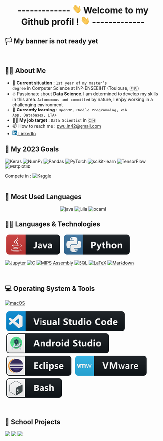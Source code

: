 <div align="center">
<h1> 
  -------------
<img src="https://raw.githubusercontent.com/pwu-dev/pwu-dev/master/wave.gif" width="30px" height="30px" /> 
   Welcome to my Github profil ! 
<img src="https://raw.githubusercontent.com/pwu-dev/pwu-dev/master/wave.gif" width="30px" height="30px" />
  -------------
</h1> 
</div>

## 🏳️ My banner is not ready yet
<br>

## 👨‍🎓 About Me
- 🏫 <b>Current situation</b> : <code>1st year of my master’s degree</code> in Computer Science at INP-ENSEEIHT (Toulouse, 🇫🇷)
- 🔥 Passionate about <b>Data Science</b>. I am determined to develop my skills in this area. <code>Autonomous and committed</code> by nature, I enjoy working in a challenging environment
- 📖 <b>Currently learning</b> : <code>OpenMP, Mobile Programming, Web App, Databases, LTA+</code>
- 👨‍💼 <b>My job target</b> : <code>Data Scientist</code> in 🇨🇭 
- 📫 How to reach me : <a href="mailto: pwu.in42@gmail.com">pwu.in42@gmail.com</a>
- <a href="https://www.linkedin.com/in/pwu-n7/" title="LinkedIn Profile"><img width="15" src="svg/linkedin.svg"> LinkedIn</a>


## 🎯 My 2023 Goals 

![Keras](https://img.shields.io/badge/Keras-%23D00000.svg?style=for-the-badge&logo=Keras&logoColor=white)
![NumPy](https://img.shields.io/badge/numpy-%23013243.svg?style=for-the-badge&logo=numpy&logoColor=white)
![Pandas](https://img.shields.io/badge/pandas-%23150458.svg?style=for-the-badge&logo=pandas&logoColor=white)
![PyTorch](https://img.shields.io/badge/PyTorch-%23EE4C2C.svg?style=for-the-badge&logo=PyTorch&logoColor=white)
![scikit-learn](https://img.shields.io/badge/scikit--learn-%23F7931E.svg?style=for-the-badge&logo=scikit-learn&logoColor=white)
![TensorFlow](https://img.shields.io/badge/TensorFlow-%23FF6F00.svg?style=for-the-badge&logo=TensorFlow&logoColor=white)
![Matplotlib](https://img.shields.io/badge/Matplotlib-%23ffffff.svg?style=for-the-badge&logo=Matplotlib&logoColor=black)

Compete in : ![Kaggle](https://img.shields.io/badge/Kaggle-035a7d?style=for-the-badge&logo=kaggle&logoColor=white)
<br><br>

<!-- 
-  manque Seaborn
-->

## 💯 Most Used Languages
<p align="center">
      <img src="https://www.vectorlogo.zone/logos/java/java-ar21.svg" alt="java" width="130" height="70"/> 
      <img src="https://www.vectorlogo.zone/logos/julialang/julialang-ar21.svg" alt="julia" width="140" height="80"/>
      <img src="https://www.vectorlogo.zone/logos/ocaml/ocaml-ar21.svg" alt="ocaml" width="130" height="80"/>
</p>


## 👨‍💻 Languages & Technologies

<p align="left">
  <img src="https://raw.githubusercontent.com/pwu-dev/pwu-dev/master/svg/java.svg" alt="java" style="vertical-align:top; margin:4px">
  <img src="https://raw.githubusercontent.com/pwu-dev/pwu-dev/master/svg/python.svg" alt="python" style="vertical-align:top; margin:4px">
</p>

  <p>
      <a href="#"><img alt="Jupyter" src="https://img.shields.io/badge/Jupyter-F37626.svg?logo=Jupyter&logoColor=white"></a>
      <a href="https://github.com/search?q=user%3ADenverCoder1+language%3Ac"><img alt="C" src="https://custom-icon-badges.demolab.com/badge/C-03599C.svg?logo=c-in-hexagon&logoColor=white"></a>
      <a href="https://github.com/search?q=user%3ADenverCoder1+language%3Aassembly"><img alt="MIPS Assembly" src="https://custom-icon-badges.demolab.com/badge/Assembly-525252.svg?logo=asm-hex&logoColor=white"></a>
      <a href="https://github.com/search?q=user%3ADenverCoder1+language%3Asql"><img alt="SQL" src="https://custom-icon-badges.demolab.com/badge/SQL-025E8C.svg?logo=database&logoColor=white"></a>
      <a href="https://github.com/search?q=user%3ADenverCoder1+language%3Atex"><img alt="LaTeX" src="https://img.shields.io/badge/LaTeX-008080.svg?logo=LaTeX&logoColor=white"></a>
      <a href="https://github.com/search?q=user%3ADenverCoder1+language%3Amarkdown"><img alt="Markdown" src="https://img.shields.io/badge/Markdown-000000.svg?logo=markdown&logoColor=white"></a>

  </p>
<br>
<!-- 
- manque Matlab et Ada
-->


## 💻 Operating System & Tools

[![macOS](https://img.shields.io/badge/macOS-Monterey-292e33?style=flat-square&logo=apple&logoColor=ffffff)](https://www.apple.com/macos/mojave/)
<p align="left">
  <img src="https://raw.githubusercontent.com/pwu-dev/pwu-dev/master/svg/vscode.svg" alt="vscode" style="vertical-align:top; margin:4px">
  <img src="https://raw.githubusercontent.com/pwu-dev/pwu-dev/master/svg/android_studio.svg" alt="androidstudio" style="vertical-align:top; margin:4px">
  <img src="https://raw.githubusercontent.com/pwu-dev/pwu-dev/master/svg/eclipse.svg" alt="eclipse" style="vertical-align:top; margin:4px">
  <img src="https://raw.githubusercontent.com/pwu-dev/pwu-dev/master/svg/vmware.svg" alt="vmware" style="vertical-align:top; margin:4px">
  <img src="https://raw.githubusercontent.com/pwu-dev/pwu-dev/master/svg/bash.svg" alt="bash" style="vertical-align:top; margin:4px">
</p>
<br>
<!-- 
- manque Linux
- GPLK (solver)
-->


## 🎒 School Projects 

<div width="100%">
  <a href="https://github.com/pwu-dev/solving-Knapsack-problem" title="solving-Knapsack-problem"><img height="115" src="https://github-readme-stats.vercel.app/api/pin/?username=pwu-dev&repo=solving-Knapsack-problem&theme=react&border_color=61dafb&border_radius=10"></a>
  <a href="https://github.com/pwu-dev/Epidemic-Spread-Modeling" title="Epidemic-Spread-Modeling"><img height="115" src="https://github-readme-stats.vercel.app/api/pin/?username=pwu-dev&repo=Epidemic-Spread-Modeling&theme=react&border_color=61dafb&border_radius=10"></a>
  <a href="https://github.com/pwu-dev/process-model-verification-chain" title="process-model-verification-chain"><img height="115" src="https://github-readme-stats.vercel.app/api/pin/?username=pwu-dev&repo=process-model-verification-chain&theme=react&border_color=61dafb&border_radius=10"></a>
</div>

<!-- 
<div width="100%" align="center">
  <a align="left" href="https://github.com/pwu-dev/solving-Knapsack-problem" title="solving-Knapsack-problem"><img align="left" height="115" src="https://github-readme-stats.vercel.app/api/pin/?username=pwu-dev&repo=solving-Knapsack-problem&theme=react&border_color=61dafb&border_radius=10"></a>
  <a align="left" href="https://github.com/pwu-dev/Epidemic-Spread-Modeling" title="Epidemic-Spread-Modeling"><img align="left" height="115" src="https://github-readme-stats.vercel.app/api/pin/?username=pwu-dev&repo=Epidemic-Spread-Modeling&theme=react&border_color=61dafb&border_radius=10"></a>
</div>
-->



